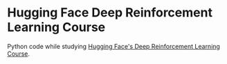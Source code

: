 # Hugging Face Deep Reinforcement Learning Course
Python code while studying [Hugging Face's Deep Reinforcement Learning Course](https://huggingface.co/learn/deep-rl-course/unit0/introduction).
